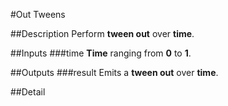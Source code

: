 #Out Tweens

##Description
Perform **tween out** over **time**.

##Inputs
###time
**Time** ranging from **0** to **1**.

##Outputs
###result
Emits a **tween out** over **time**.

##Detail

